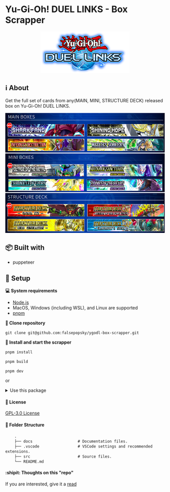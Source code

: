 # Yu-Gi-Oh! DUEL LINKS - Box Scrapper

<div align="center">
  	<img src="docs/images/duel_links_logo.png" alt="Duel Links Logo" />
</div>

## :information_source: About

Get the full set of cards from any(MAIN, MINI, STRUCTURE DECK) released box on Yu-Gi-Oh! DUEL LINKS.

<div align="center">
    <img src="docs/images/main_box.png" alt="Main Box Section" />
    <img src="docs/images/mini_box.png" alt="Mini Box Section" />
    <img src="docs/images/structure_deck.png" alt="Structure Deck Section" />
</div>

## :package: Built with

- puppeteer

## :pushpin: Setup

**:computer: System requirements**

- [Node.js](https://nodejs.org/en/download/current/)
- MacOS, Windows (including WSL), and Linux are supported
- [pnpm](https://pnpm.io/)

**:arrows_counterclockwise: Clone repository**

```
git clone git@github.com:falsepopsky/ygodl-box-scrapper.git
```

**:checkered_flag: Install and start the scrapper**

```
pnpm install
```

```
pnpm build
```

```
pnpm dev
```

or

<details><summary>Use this package</summary>

```javascript
(async function main() {
  const englishSet = await getBoxSet('en', 'sd-hero_rising/');
  console.table(data);
})().catch((err) => {
  console.log(err);
});
```

![English Set](docs/images/set-en.png)
![Japanese Set](docs/images/set-jp.png)

</details>

#### :scroll: License

[GPL-3.0 License](https://github.com/falsepopsky/ygodl-box-scrapper/blob/main/LICENSE)

#### :open_file_folder: Folder Structure

```
    .
    ├── docs                    # Documentation files.
    ├── .vscode                 # VSCode settings and recommended extensions.
    ├── src                     # Source files.
    └── README.md
```

#### :shipit: Thoughts on this "repo"

If you are interested, give it a [read](docs/core.md)
